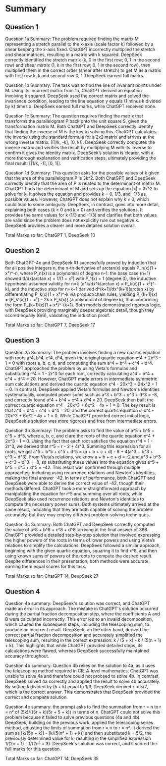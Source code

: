# Summary

## Question 1

Question 1a Summary: The problem required finding the matrix M representing a stretch parallel to the x-axis (scale factor k) followed by a shear keeping the x-axis fixed. ChatGPT incorrectly multiplied the stretch and shear matrices, resulting in a matrix with k squared. DeepSeek correctly identified the stretch matrix (k, 0 in the first row; 0, 1 in the second row) and shear matrix (1, k in the first row; 0, 1 in the second row), then multiplied them in the correct order (shear after stretch) to get M as a matrix with first row k, k and second row 0, 1. DeepSeek earned full marks.

Question 1b Summary: The task was to find the line of invariant points under M. Using its incorrect matrix from 1a, ChatGPT derived an equation involving k squared. DeepSeek used the correct matrix and solved the invariance condition, leading to the line equation y equals (1 minus k divided by k) times x. DeepSeek earned full marks, while ChatGPT received none.

Question 1c Summary: The question requires finding the matrix that transforms the parallelogram P back onto the unit square S, given the transformation matrix M. Both ChatGPT and DeepSeek correctly identify that finding the inverse of M is the key to solving this. ChatGPT calculates the inverse using the standard formula for a 2x2 matrix and arrives at the wrong inverse matrix: [[1/k, -k], [0, k]]. DeepSeek correctly computes the inverse matrix and verifies the result by multiplying M with its inverse to confirm it gives the identity matrix. DeepSeek’s solution is clearer, with a more thorough explanation and verification steps, ultimately providing the final result: [[1/k, -1], [0, 1]].

Question 1d Summary: This question asks for the possible values of k given that the area of the parallelogram P is 3k^2. Both ChatGPT and DeepSeek correctly identify that the area of P is related to the determinant of matrix M. ChatGPT finds the determinant of M and sets up the equation |k| = 3k^2 to solve for k. It solves the equation and provides k = 0, 1/3, and -1/3 as possible values. However, ChatGPT does not explain why k ≠ 0, which could lead to some ambiguity. DeepSeek, in contrast, goes into more detail, explaining both cases (k ≥ 0 and k < 0) and verifies the solutions. It provides the same values for k (1/3 and -1/3) and clarifies that both values are valid since the problem does not explicitly rule out negative k. DeepSeek provides a clearer and more detailed solution overall.

Total Marks so far: ChatGPT 1, DeepSeek 10

## Question 2

Both ChatGPT-4o and DeepSeek R1 successfully proved by induction that for all positive integers n, the n-th derivative of arctan(x) equals P_n(x)(1 + x²)^-n, where P_n(x) is a polynomial of degree n-1: the base case (n=1) showed d/dx(arctan x) = 1/(1 + x²) with P_1(x) = 1 (degree 0), the inductive hypothesis assumed validity for n=k (d^k/dx^k(arctan x) = P_k(x)(1 + x²)^-k), and the inductive step for n=k+1 derived d^(k+1)/dx^(k+1)(arctan x) by differentiating P_k(x)(1 + x²)^-k via product/chain rules, yielding P_{k+1}(x) = [P_k’(x)(1 + x²) – 2k x P_k(x)] (a polynomial of degree k), thus confirming the form P_{k+1}(x)(1 + x²)^-(k+1). Both models demonstrated rigorous logic, with DeepSeek providing marginally deeper algebraic detail, though they scored equally (6/6), validating the induction proof.

Total Marks so far: ChatGPT 7, DeepSeek 17

## Question 3

Question 3a Summary: The problem involves finding a new quartic equation with roots a^4, b^4, c^4, d^4, given the original quartic equation x^4 + 2x^3 - 1 = 0 with roots a, b, c, d, and computing the sum a^4 + b^4 + c^4 + d^4. ChatGPT approached the problem by using Vieta's formulas and substituting r^4 = 1 - 2r^3 for each root, correctly calculating a^4 + b^4 + c^4 + d^4 = 20. However, ChatGPT made errors in intermediate symmetric sum calculations and derived the quartic equation x^4 - 20x^3 + 24x^2 + 1 = 0. In contrast, DeepSeek applied Vieta's formulas and Newton's identities systematically, computed power sums such as a^3 + b^3 + c^3 + d^3 = -8, and correctly found a^4 + b^4 + c^4 + d^4 = 20. DeepSeek then built the correct quartic equation x^4 - 20x^3 + 6x^2 - 4x + 1 = 0. The key result is that a^4 + b^4 + c^4 + d^4 = 20, and the correct quartic equation is x^4 - 20x^3 + 6x^2 - 4x + 1 = 0. While ChatGPT provided correct initial logic, DeepSeek's solution was more rigorous and free from intermediate errors.

Question 3b Summary: The problem asks to find the value of a^5 + b^5 + c^5 + d^5, where a, b, c, and d are the roots of the quartic equation x^4 + 2x^3 - 1 = 0. Using the fact that each root satisfies the equation r^4 = 1 - 2r^3, we derived that r^5 = r - 2 + 4r^3. Summing this expression for all roots, we get a^5 + b^5 + c^5 + d^5 = (a + b + c + d) - 8 + 4(a^3 + b^3 + c^3 + d^3). From Vieta’s relations, we know a + b + c + d = -2 and a^3 + b^3 + c^3 + d^3 = -8, so substituting these values into the equation gives a^5 + b^5 + c^5 + d^5 = -42. This result was confirmed through multiple approaches, including using recurrence relations and Newton's identities, making the final answer -42. In terms of performance, both ChatGPT and DeepSeek were able to derive the correct value of -42, though their methods differed. ChatGPT took a more straightforward approach by manipulating the equation for r^5 and summing over all roots, while DeepSeek also used recurrence relations and Newton's identities to compute the necessary power sums. Both systems ultimately arrived at the same result, indicating that they are both capable of solving the problem accurately, but they may employ different problem-solving techniques.

Question 3c Summary: Both ChatGPT and DeepSeek correctly computed the value of a^8 + b^8 + c^8 + d^8, arriving at the final answer of 388. ChatGPT provided a detailed step-by-step solution that involved expressing the higher powers of the roots in terms of lower powers and using Vieta’s relations to simplify the calculations. DeepSeek followed a similar approach, beginning with the given quartic equation, squaring it to find x^8, and then using known sums of powers of the roots to compute the desired result. Despite differences in their presentation, both methods were accurate, earning them equal scores for this task.

Total Marks so far: ChatGPT 14, DeepSeek 27

## Question 4

Question 4a summary: DeepSeek's solution was correct, and ChatGPT made an error in its approach. The mistake in ChatGPT's solution occurred during the partial fraction decomposition step, where the coefficients A and B were calculated incorrectly. This error led to an invalid decomposition, which caused the subsequent steps, including the telescoping sum, to produce an incorrect result. DeepSeek, on the other hand, derived the correct partial fraction decomposition and accurately simplified the telescoping sum, resulting in the correct expression: k / (5 + k) - k / (5(n + 1) + k). This highlights that while ChatGPT provided detailed steps, its calculations were flawed, whereas DeepSeek successfully maintained accuracy throughout.

Question 4b summary: Question 4b relies on the solution to 4a, as it uses the telescoping method required in CIE A-level mathematics. ChatGPT was unable to solve 4a and therefore could not proceed to solve 4b. In contrast, DeepSeek solved 4a correctly and applied the result to solve 4b accurately. By setting k divided by (5 + k) equal to 1/3, DeepSeek derived k = 5/2, which is the correct answer. This demonstrates that DeepSeek provided the correct and complete solution.

Question 4c summary: the prompt asks to find the summation from r = n to r = n² of (5k)/((5r + k)(5r + 5 + k)) in terms of n. ChatGPT could not solve this problem because it failed to solve previous questions (4a and 4b). DeepSeek, building on the previous work, applied the telescoping series method, adjusting the limits of summation from r = n to r = n². It derived the sum as [k/(5n + k)] - [k/(5(n² + 1) + k)] and then substituted k = 5/2, the previously determined value for k, resulting in the simplified expression 1/(2n + 1) - 1/(2n² + 3). DeepSeek's solution was correct, and it scored the full marks for this question.

Total Marks so far: ChatGPT 14, DeepSeek 35